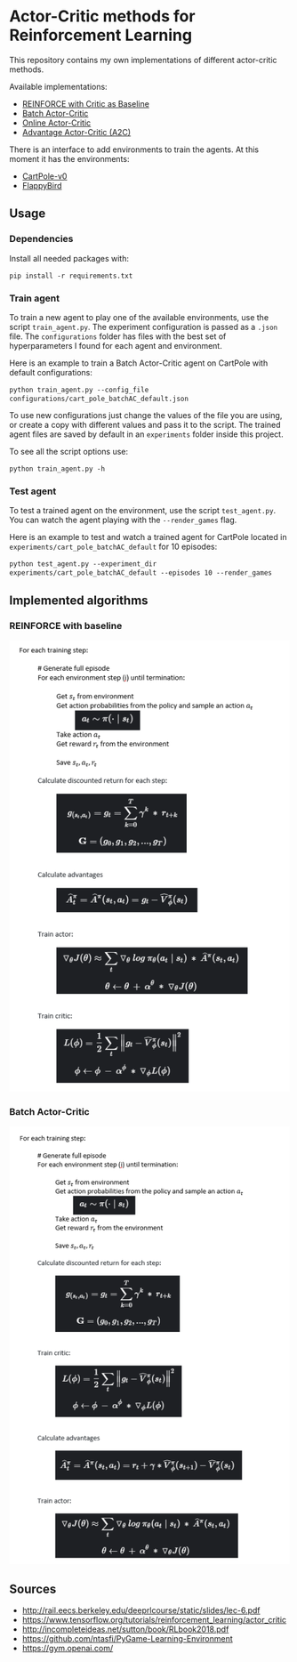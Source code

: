 # Actor-Critic methods for Reinforcement Learning

This repository contains my own implementations of different actor-critic 
methods.

Available implementations:
 - [REINFORCE with Critic as Baseline](#reinforce-with-baseline)
 - [Batch Actor-Critic](#batch-actor-critic)
 - [Online Actor-Critic](#implemented-algorithms)
 - [Advantage Actor-Critic (A2C)](#implemented-algorithms)


There is an interface to add environments to train the agents.
At this moment it has the environments:
 - [CartPole-v0](https://gym.openai.com/envs/CartPole-v1/)
 - [FlappyBird](https://pygame-learning-environment.readthedocs.io/en/latest/user/games/flappybird.html)
 
## Usage

### Dependencies
Install all needed packages with:
```
pip install -r requirements.txt
```
 
### Train agent
To train a new agent to play one of the available environments, use the 
script `train_agent.py`. The experiment configuration is passed as a 
`.json` file. The `configurations` folder has files with the best set of 
hyperparameters I found for each agent and environment.

Here is an example to train a Batch Actor-Critic agent on CartPole with 
default configurations:

```
python train_agent.py --config_file configurations/cart_pole_batchAC_default.json
```

To use new configurations just change the values of the file you are using, 
or create a copy with different values and pass it to the script.
The trained agent files are saved by default in an `experiments` folder 
inside this project.

To see all the script options use:


```
python train_agent.py -h
```

### Test agent
To test a trained agent on the environment, use the 
script `test_agent.py`. You can watch the agent playing with the 
`--render_games` flag.

Here is an example to test and watch a trained agent for CartPole located in 
`experiments/cart_pole_batchAC_default` for 10 episodes:

```
python test_agent.py --experiment_dir experiments/cart_pole_batchAC_default --episodes 10 --render_games
```

## Implemented algorithms

### REINFORCE with baseline

![reinforce_with_baseline](assets/img/reinforce_with_baseline.png)

### Batch Actor-Critic

![batch_actor_critic](assets/img/batch_actor_critic.png)


## Sources
 - http://rail.eecs.berkeley.edu/deeprlcourse/static/slides/lec-6.pdf
 - https://www.tensorflow.org/tutorials/reinforcement_learning/actor_critic
 - http://incompleteideas.net/sutton/book/RLbook2018.pdf
 - https://github.com/ntasfi/PyGame-Learning-Environment
 - https://gym.openai.com/
